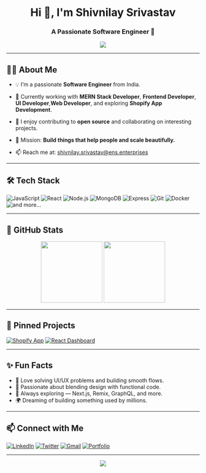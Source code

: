 <h1 align="center">Hi 👋, I'm Shivnilay Srivastav</h1>
<h3 align="center">A Passionate Software Engineer 🚀</h3>

<p align="center">
<img src="https://readme-typing-svg.demolab.com?font=Fira+Code&size=22&pause=1000&color=40F99B&vCenter=true&width=435&lines=Full-stack+Developer;MERN+Stack+%F0%9F%A4%97;Java+%7C+Spring+Boot+%F0%9F%92%BB;Open+Source+Contributor;%F0%9F%92%BB+Crafting+Cool+Projects" />
</p>

---

## 🙋‍♂️ About Me

- 💡 I’m a passionate **Software Engineer** from India.

- 🌱 Currently working with **MERN Stack Developer**, **Frontend Developer**, **UI Developer**,**Web Developer**, and exploring **Shopify App Development**.

- 🤝 I enjoy contributing to **open source** and collaborating on interesting projects.

- 🎯 Mission: **Build things that help people and scale beautifully.**

- 📫 Reach me at: [shivnilay.srivastav@ens.enterprises](mailto:shivnilay.srivastav@ens.enterprises)

---

## 🛠️ Tech Stack

![JavaScript](https://img.shields.io/badge/-JavaScript-F7DF1E?logo=javascript&logoColor=black&style=for-the-badge)
![React](https://img.shields.io/badge/-React-161B22?logo=react&style=for-the-badge)
![Node.js](https://img.shields.io/badge/-Node.js-339933?logo=node.js&logoColor=white&style=for-the-badge)
![MongoDB](https://img.shields.io/badge/-MongoDB-4EA94B?logo=mongodb&logoColor=white&style=for-the-badge)
![Express](https://img.shields.io/badge/-Express-222?logo=express&logoColor=white&style=for-the-badge)
![Git](https://img.shields.io/badge/-Git-F05032?logo=git&logoColor=white&style=for-the-badge)
![Docker](https://img.shields.io/badge/-Docker-2496ED?logo=docker&logoColor=white&style=for-the-badge)
![and more...](https://img.shields.io/badge/-and%20more-yellow?style=for-the-badge)

---

## 🚀 GitHub Stats

<p align="center">
<img src="https://github-readme-stats.vercel.app/api?username=shivnilaysrivastav&show_icons=true&theme=radical" height="160"/>
<img src="https://github-readme-streak-stats.herokuapp.com/?user=shivnilaysrivastav&theme=radical" height="160"/>
</p>

---

## 📌 Pinned Projects

[![Shopify App](https://img.shields.io/badge/-Shopify%20Gamification-black?style=flat-square)](https://github.com/shivnilaysrivastav/shopify-gamification)
[![React Dashboard](https://img.shields.io/badge/-React%20Dashboard-black?style=flat-square)](https://github.com/shivnilaysrivastav/react-dashboard)

---

## ✨ Fun Facts

- 🧩 Love solving UI/UX problems and building smooth flows.
- 🎨 Passionate about blending design with functional code.
- 🚀 Always exploring — Next.js, Remix, GraphQL, and more.
- 🌍 Dreaming of building something used by millions.

---

## 📫 Connect with Me

[![LinkedIn](https://img.shields.io/badge/-LinkedIn-blue?logo=linkedin&style=flat-square)](https://www.linkedin.com/in/shivnilay1516)
[![Twitter](https://img.shields.io/badge/-Twitter-1DA1F2?logo=twitter&style=flat-square)](https://twitter.com/shivnilay)
[![Gmail](https://img.shields.io/badge/-Gmail-D14836?logo=gmail&style=flat-square)](mailto:shivnilay.srivastav@ens.enterprises)
[![Portfolio](https://img.shields.io/badge/-Portfolio-black?style=flat-square)](https://shivnilay.dev)

---

<p align="center">
<img src="https://komarev.com/ghpvc/?username=shivnilaysrivastav&label=Profile%20views&color=0e75b6&style=flat"/>
</p>
